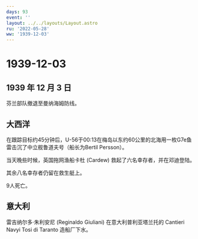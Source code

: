 ```yaml
---
days: 93
event: ''
layout: ../../layouts/Layout.astro
ru: '2022-05-28'
ww: '1939-12-03'
---
```


# 1939-12-03

## 1939 年 12 月 3 日

芬兰部队撤退至曼纳海姆防线。

## 大西洋

在跟踪目标约45分钟后，U-56于00:13在梅岛以东约60公里的北海用一枚G7e鱼雷击沉了中立舰鲁道夫号（船长为Bertil
Persson）。

当天晚些时候，英国拖网渔船卡杜 (Cardew) 救起了六名幸存者，并在邓迪登陆。

其余八名幸存者仍留在救生艇上。

9人死亡。

## 意大利

雷吉纳尔多·朱利安尼 (Reginaldo Giuliani) 在意大利普利亚塔兰托的 Cantieri
Navyi Tosi di Taranto 造船厂下水。